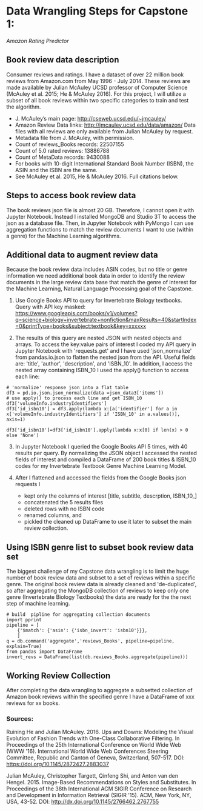 # Data Wrangling Steps for Capstone 1: 
_Amazon Rating Predictor_

## Book review data description
Consumer reviews and ratings. I have a dataset of over 22 million book reviews from Amazon.com from May 1996 - July 2014. These reviews are made available by Julian McAuley UCSD professor of Computer Science (McAuley et al. 2015; He & McAuley 2016). For this project, I will utilize a subset of all book reviews within two specific categories to train and test the algorithm. 
  * J. McAuley’s main page: http://cseweb.ucsd.edu/~jmcauley/
  * Amazon Review Data links: http://jmcauley.ucsd.edu/data/amazon/  Data files with all reviews are only available from Julian McAuley by request.
  * Metadata file from J. McAuley, with permission.
  * Count of reviews_Books records: 22507155
  * Count of 5.0 rated reviews: 13886788
  * Count of MetaData records: 9430088
  * For books with 10-digit International Standard Book Number (ISBN), the ASIN and the ISBN are the same.
  * See McAuley et al. 2015, He & McAuley 2016. Full citations below.

## Steps to access book review data
The book reviews json file is almost 20 GB. Therefore, I cannot open it with Jupyter Notebook. Instead I installed MongoDB and Studio 3T to access the json as a database file. Then, in Jupyter Notebook with PyMongo I can use aggregation functions to match the review documents I want to use (within a genre) for the Machine Learning algorithms.

## Additional data to augment review data
Because the book review data includes ASIN codes, but no title or genre information we need additional book data in order to identify the review documents in the large review data base that match the genre of interest for the Machine Learning, Natural Language Processing goal of the Capstone.

1. Use Google Books API to query for Invertebrate Biology textbooks. Query with API key masked: https://www.googleapis.com/books/v1/volumes?q=science+biology+invertebrate+nonfiction&maxResults=40&startIndex=0&printType=books&subject:textbook&key=xxxxxx

2. The results of this query are nested JSON with nested objects and arrays. To access the key:value pairs of interest I coded my API query in Jupyter Notebook with 'requests.get' and I have used 'json_normalize' from pandas.io.json to flatten the nested json from the API. Useful fields are: 'title', 'author', 'description', and 'ISBN_10'. In addition, I access the nested array containing ISBN_10 I used the apply() function to access each line:

```
# 'normalize' response json into a flat table
df3 = pd.io.json.json_normalize(data =json_data3['items'])
# use apply() to process each line and get ISBN_10
df3['volumeInfo.industryIdentifiers']
df3['id_isbn10'] = df3.apply(lambda x:[a['identifier'] for a in x['volumeInfo.industryIdentifiers'] if 'ISBN_10' in a.values()], axis=1)
               
df3['id_isbn10']=df3['id_isbn10'].apply(lambda x:x[0] if len(x) > 0 else 'None')
```

3. In Jupyter Notebook I queried the Google Books API 5 times, with 40 results per query. By normalizing the JSON object I accessed the nested fields of interest and compiled a DataFrame of 200 book titles & ISBN_10 codes for my Invertebrate Textbook Genre Machine Learning Model.

4. After I flattened and accessed the fields from the Google Books json requests I 
   * kept only the columns of interest [title, subtitle, descrption, ISBN_10_]
   * concatenated the 5 results files
   * deleted rows with no ISBN code
   * renamed columns, and
   * pickled the cleaned up DataFrame to use it later to subset the main review collection.

## Using ISBN genre list to subset book review data set
The biggest challenge of my Capstone data wrangling is to limit the huge number of book review data and subset to a set of reviews within a specific genre. The original book review data is already cleaned and 'de-duplicated', so after aggregating the MongoDB collection of reviews to keep only one genre (Invertebrate Biology Textbooks)  the data are ready for the the next step of machine learning.

```
# build  pipline for aggregating collection documents
import pprint
pipeline = [
    {'$match': {'asin': {'isbn_invert': 'isbn10'}}},
    ]
q = db.command('aggregate','reviews_Books', pipeline=pipeline, explain=True)
from pandas import DataFrame
invert_revs = DataFrame(list(db.reviews_Books.aggregate(pipeline)))
```
## Working Review Collection
After completing the data wrangling to aggregate a subsetted collection of Amazon book reviews within the specified genre I have a DataFrame of xxx reviews for xx books.

### Sources:
Ruining He and Julian McAuley. 2016. Ups and Downs: Modeling the Visual Evolution of Fashion Trends with One-Class Collaborative Filtering. In Proceedings of the 25th International Conference on World Wide Web (WWW '16). International World Wide Web Conferences Steering Committee, Republic and Canton of Geneva, Switzerland, 507-517. DOI: https://doi.org/10.1145/2872427.2883037
 
Julian McAuley, Christopher Targett, Qinfeng Shi, and Anton van den Hengel. 2015. Image-Based Recommendations on Styles and Substitutes. In Proceedings of the 38th International ACM SIGIR Conference on Research and Development in Information Retrieval (SIGIR '15). ACM, New York, NY, USA, 43-52. DOI: http://dx.doi.org/10.1145/2766462.2767755
